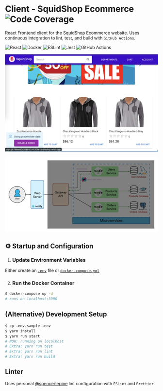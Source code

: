 # Client - SquidShop Ecommerce ![Code Coverage](https://img.shields.io/badge/Code%20Coverage-69%25-success?style=flat)

React Frontend client for the  SquidShop Ecommerce website. Uses continuous integration to lint, test, and build with `GitHub Actions`.

![React](https://img.shields.io/badge/react-%2320232a.svg?style=for-the-badge&logo=react&logoColor=%2361DAFB) ![Docker](https://img.shields.io/badge/docker-%230db7ed.svg?style=for-the-badge&logo=docker&logoColor=white) ![ESLint](https://img.shields.io/badge/ESLint-4B3263?style=for-the-badge&logo=eslint&logoColor=white) ![Jest](https://img.shields.io/badge/-jest-%23C21325?style=for-the-badge&logo=jest&logoColor=white) ![GitHub Actions](https://img.shields.io/badge/github%20actions-%232671E5.svg?style=for-the-badge&logo=githubactions&logoColor=white)

![Frontend Screenshot](./frontend_screenshot.png)

![Microservice Architecture Diagram](./architecture_diagram.png)

## ⚙️ Startup and Configuration

1. ### Update Environment Variables
Either create an [`.env`](./.env.sample) file or [`docker-compose.yml`](./docker-compose.yml)

2. ### Run the Docker Container
```sh
$ docker-compose up -d
# runs on localhost:3000
```

## (Alternative) Development Setup
```sh
$ cp .env.sample .env
$ yarn install
$ yarn run start
# NOW: running on localhost
# Extra: yarn run test
# Extra: yarn run lint
# Extra: yarn run build
```

## Linter
Uses personal [@spencerlepine](https://github.com/spencerlepine/lint-config) lint configuration with `ESLint` and `Prettier`.